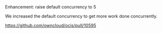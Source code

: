 Enhancement: raise default concurrency to 5

We increased the default concurrency to get more work done concurrently.

https://github.com/owncloud/ocis/pull/10595
